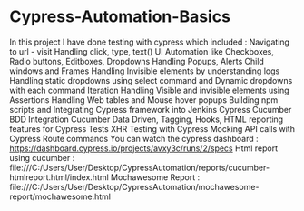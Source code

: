 # Cypress-Automation-Basics

In this project I have done testing with cypress which included : 
Navigating to url - visit Handling click, type, text() 
UI Automation like Checkboxes, Radio buttons, Editboxes, Dropdowns Handling Popups, Alerts Child windows and Frames
Handling Invisible elements by understanding logs
Handling static dropdowns using select command and Dynamic dropdowns with each command Iteration Handling Visible and invisible elements using Assertions Handling Web tables and Mouse hover popups
Building npm scripts and Integrating Cypress framework into Jenkins
Cypress Cucumber BDD Integration
Cucumber Data Driven, Tagging, Hooks, HTML reporting features for Cypress Tests
XHR Testing with Cypress
Mocking API calls with Cypress Route commands
You can watch the cypress dashboard : https://dashboard.cypress.io/projects/avxy3c/runs/2/specs
Html report using cucumber : file:///C:/Users/User/Desktop/CypressAutomation/reports/cucumber-htmlreport.html/index.html
Mochawesome Report : file:///C:/Users/User/Desktop/CypressAutomation/mochawesome-report/mochawesome.html
